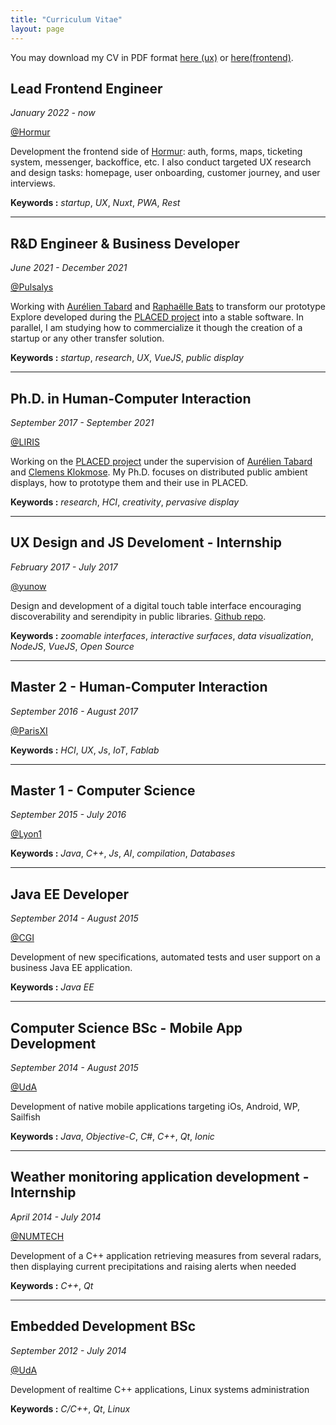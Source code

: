 ```yaml
---
title: "Curriculum Vitae"
layout: page
---
```


You may download my CV in PDF format [here (ux)](/cv-alix-ux-en.pdf) or [here(frontend)](/cv-alix-front-en.pdf).

## Lead Frontend Engineer

*January 2022 - now*

[@Hormur](https://hormur.com)

Development the frontend side of [Hormur](https://hormur.com): auth, forms, maps, ticketing system, messenger, backoffice, etc. I also conduct targeted UX research and design tasks: homepage, user onboarding, customer journey, and user interviews.

**Keywords :** *startup*, *UX*, *Nuxt*, *PWA*, *Rest*

----

## R&D Engineer & Business Developer

*June 2021 - December 2021*

[@Pulsalys](https://pulsalys.fr)

Working with [Aurélien Tabard](https://www.tabard.fr) and [Raphaëlle Bats](https://twitter.com/knitandb) to transform our prototype Explore developed during the [PLACED project](https://www.placedproject.eu) into a stable software. In parallel, I am studying how to commercialize it though the creation of a startup or any other transfer solution.

**Keywords :** *startup*, *research*, *UX*, *VueJS*, *public display*

----

## Ph.D. in Human-Computer Interaction

*September 2017 - September 2021*

[@LIRIS](https://liris.cnrs.fr)

Working on the [PLACED project](https://www.placedproject.eu) under the supervision of [Aurélien Tabard](https://www.tabard.fr) and [Clemens Klokmose](https://www.klokmose.net). My Ph.D. focuses on distributed public ambient displays, how to prototype them and their use in PLACED.

**Keywords :** *research*, *HCI*, *creativity*, *pervasive display*

----

## UX Design and JS Develoment - Internship

*February 2017 - July 2017*

[@yunow](https://yunow.io/)

Design and development of a digital touch table interface encouraging discoverability and serendipity in public libraries. [Github repo](https://github.com/biinlab/bibliotouch).

**Keywords :** *zoomable interfaces*, *interactive surfaces*, *data visualization*, *NodeJS*, *VueJS*, *Open Source*

----

## Master 2 - Human-Computer Interaction

*September 2016 - August 2017*

[@ParisXI](http://www.u-psud.fr/fr/index.html)

**Keywords :** *HCI*, *UX*, *Js*, *IoT*, *Fablab*

----

## Master 1 - Computer Science

*September 2015 - July 2016*

[@Lyon1](https://www.univ-lyon1.fr/)

**Keywords :** *Java*, *C++*, *Js*, *AI*, *compilation*, *Databases*

----

## Java EE Developer

*September 2014 - August 2015*

[@CGI](http://www.cgi.fr)

Development of new specifications, automated tests and user support on a business Java EE application.

**Keywords :** *Java EE*

----

## Computer Science BSc - Mobile App Development

*September 2014 - August 2015*

[@UdA](https://www.uca.fr/)

Development of native mobile applications targeting iOs, Android, WP, Sailfish

**Keywords :** *Java*, *Objective-C*, *C#*, *C++*, *Qt*, *Ionic*

----

## Weather monitoring application development - Internship

*April 2014 - July 2014*

[@NUMTECH](http://www.numtech.fr/)

Development of a C++ application retrieving measures from several radars, then displaying current precipitations and raising alerts when needed

**Keywords :** *C++*, *Qt*

----

## Embedded Development BSc

*September 2012 - July 2014*

[@UdA](https://www.uca.fr/)

Development of realtime C++ applications, Linux systems administration

**Keywords :** *C/C++*, *Qt*, *Linux*
